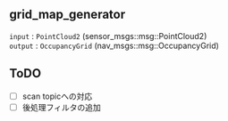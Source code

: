 ## grid_map_generator

`input`  : `PointCloud2` (sensor_msgs::msg::PointCloud2)     
`output` : `OccupancyGrid` (nav_msgs::msg::OccupancyGrid)

## ToDO
- [ ] scan topicへの対応  
- [ ] 後処理フィルタの追加
